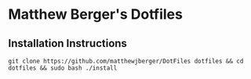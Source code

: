 # Matthew Berger's Dotfiles

## Installation Instructions
    git clone https://github.com/matthewjberger/DotFiles dotfiles && cd dotfiles && sudo bash ./install


